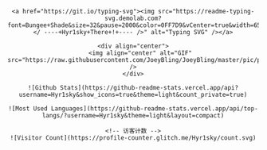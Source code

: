 <div align="center">

    <a href="https://git.io/typing-svg"><img src="https://readme-typing-svg.demolab.com?font=Bungee+Shade&size=32&pause=2000&color=0FF7D9&vCenter=true&width=650&lines=</ ----+Hyr1sky+There+!+---- />" alt="Typing SVG" /></a>

    <div align="center">
        <img align="center" alt="GIF" src="https://raw.githubusercontent.com/JoeyBling/JoeyBling/master/pic/pusheencode.gif" />
    </div>

    ![Github Stats](https://github-readme-stats.vercel.app/api?username=Hyr1sky&show_icons=true&theme=light&count_private=true)

    ![Most Used Languages](https://github-readme-stats.vercel.app/api/top-langs/?username=Hyr1sky&theme=light&layout=compact)

    <!-- 访客计数 -->
    ![Visitor Count](https://profile-counter.glitch.me/Hyr1sky/count.svg)

</div>
